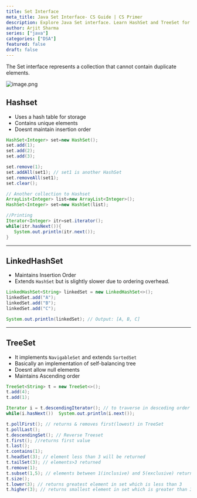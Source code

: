 ```yaml
---
title: Set Interface
meta_title: Java Set Interface- CS Guide | CS Primer
description: Explore Java Set interface. Learn HashSet and TreeSet for unique data management in programming.
author: Arjit Sharma
series: ["java"]
categories: ["DSA"]
featured: false
draft: false
---
```

The Set<E> interface represents a collection that cannot contain duplicate elements.

![image.png](https://res.cloudinary.com/dwa6rcttw/image/upload/v1745530784/image_yipjxr.png)

## Hashset

- Uses a hash table for storage
- Contains unique elements
- Doesnt maintain insertion order

```java
HashSet<Integer> set=new HashSet();
set.add(1);    
set.add(2);    
set.add(3);

set.remove(1);
set.addAll(set1); // set1 is another HashSet
set.removeAll(set1);
set.clear();

// Another collection to Hashset
ArrayList<Integer> list=new ArrayList<Integer>();
HashSet<Integer> set=new HashSet(list);

//Printing
Iterator<Integer> itr=set.iterator();  
while(itr.hasNext()){  
   System.out.println(itr.next());  
}
```
---

## LinkedHashSet

- Maintains Insertion Order
- Extends `HashSet`  but is slightly slower due to ordering overhead.

```java
LinkedHashSet<String> linkedSet = new LinkedHashSet<>();
linkedSet.add("A");
linkedSet.add("B");
linkedSet.add("C");

System.out.println(linkedSet); // Output: [A, B, C]
```
---
## TreeSet

- It implements `NavigableSet` and extends `SortedSet`
- Basically an implementation of self-balancing tree
- Doesnt allow null elements
- Maintains Ascending order

```java
TreeSet<String> t = new TreeSet<>();
t.add(4);
t.add(1);

Iterator i = t.descendingIterator(); // to traverse in desceding order
while(i.hasNext())  System.out.println(i.next());

t.pollFirst(); // returns & removes first(lowest) in TreeSet
t.pollLast(); 
t.descendingSet(); // Reverse Treeset
t.first(); //returns first value
t.last();
t.contains(1);
t.headSet(3); // element less than 3 will be returned
t.tailSet(3); // elements>3 returned 
t.remove(1); 
t.subset(1,5); // elements between 1(inclusive) and 5(exclusive) returned
t.size();
t.lower(3); // returns greatest element in set which is less than 3
t.higher(3); // returns smallest element in set which is greater than 3
```